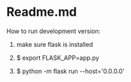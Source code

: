 # Readme.md

How to run development version:

1. make sure flask is installed 

2. $ export FLASK_APP=app.py

3. $ python -m flask run --host='0.0.0.0'
